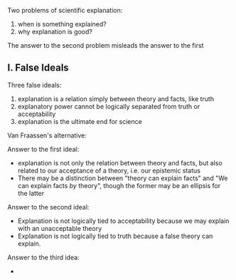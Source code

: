 
Two problems of scientific explanation:

1. when is something explained?
2. why explanation is good?

The answer to the second problem misleads the answer to the first 

## I. False Ideals

Three false ideals:

1. explanation is a relation simply between theory and facts, like truth
2. explanatory power cannot be logically separated from truth or acceptability
3. explanation is the ultimate end for science

Van Fraassen's alternative: 

Answer to the first ideal: 

- explanation is not only the relation between theory and facts, but also related to our acceptance of a theory, i.e. our epistemic status
- There may be a distinction between "theory can explain facts" and "We can explain facts *by* theory", though the former may be an ellipsis for the latter

Answer to the second ideal:

- Explanation is not logically tied to acceptability because we may explain with an unacceptable theory 
- Explanation is not logically tied to truth because a false theory can explain.

Answer to the third idea:

- 
